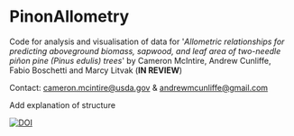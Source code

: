 # PinonAllometry
Code for analysis and visualisation of data for '_Allometric relationships for predicting aboveground biomass, sapwood, and leaf area of two-needle piñon pine (Pinus edulis) trees_' by Cameron McIntire, Andrew Cunliffe, Fabio Boschetti and Marcy Litvak (**IN REVIEW**)

Contact: cameron.mcintire@usda.gov & andrewmcunliffe@gmail.com


Add explanation of structure



[![DOI](https://zenodo.org/badge/307378812.svg)](https://zenodo.org/badge/latestdoi/307378812)


